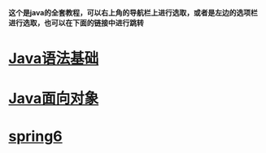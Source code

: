 **这个是java的全套教程，可以右上角的导航栏上进行选取，或者是左边的选项栏进行选取，也可以在下面的链接中进行跳转**<br>
# [Java语法基础](Java/java从入门到起飞书籍v1.0/1-前言.md) <br>
# [Java面向对象](Java/java面向对象v1.0/1-前言.md)<br>
# [spring6](Java/Spring6/spring6.md)
